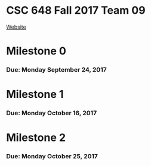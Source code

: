 # CSC 648 Fall 2017 Team 09

[Website](https://sfsuse.com/fa17g09)

# Milestone 0
### Due: Monday September 24, 2017

# Milestone 1
### Due: Monday October 16, 2017

# Milestone 2
### Due: Monday October 25, 2017

